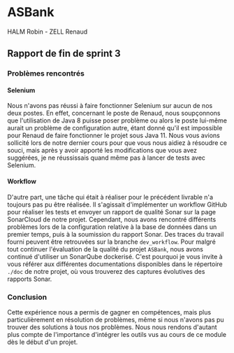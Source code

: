 # ASBank

HALM Robin - ZELL Renaud

## Rapport de fin de sprint 3

### Problèmes rencontrés

#### Selenium
Nous n'avons pas réussi à faire fonctionner Selenium sur aucun de nos deux postes. En effet, concernant le poste de Renaud, nous soupçonnons que l'utilisation de Java 8 puisse poser problème ou alors le poste lui-même aurait un problème de configuration autre, étant donné qu'il est impossible pour Renaud de faire fonctionner le projet sous Java 11.
Nous vous avions sollicité lors de notre dernier cours pour que vous nous aidiez à résoudre ce souci, mais après y avoir apporté les modifications que vous avez suggérées, je ne réussissais quand même pas à lancer de tests avec Selenium.

#### Workflow
D'autre part, une tâche qui était à réaliser pour le précédent livrable n'a toujours pas pu être réalisée. Il s'agissait d'implémenter un workflow GitHub pour réaliser les tests et envoyer un rapport de qualité Sonar sur la page SonarCloud de notre projet. Cependant, nous avons rencontré différents problèmes lors de la configuration relative à la base de données dans un premier temps, puis à la soumission du rapport Sonar. Des traces du travail fourni peuvent être retrouvées sur la branche `dev_workflow`. Pour malgré tout continuer l'évaluation de la qualité du projet `ASBank`, nous avons continué d'utiliser un SonarQube dockerisé. C'est pourquoi je vous invite à vous référer aux différentes documentations disponibles dans le répertoire `./doc` de notre projet, où vous trouverez des captures évolutives des rapports Sonar.

### Conclusion

Cette expérience nous a permis de gagner en compétences, mais plus particulièrement en résolution de problèmes, même si nous n'avons pas pu trouver des solutions à tous nos problèmes.
Nous nous rendons d'autant plus compte de l'importance d'intégrer les outils vus au cours de ce module dès le début d'un projet.
